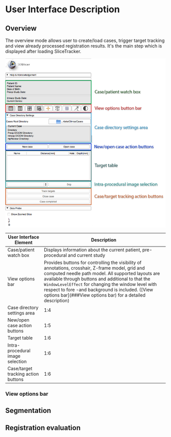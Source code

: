 # User Interface Description

## Overview
The overview mode allows user to create/load cases, trigger target tracking and view already processed registration results. It's the main step which is displayed after loading SliceTracker.

![](../images/user_interface.png)


| User Interface Element | Description |
| -- | -- |
| Case/patient watch box | Displays information about the current patient, pre-procedural and current study |
| View options bar | Provides buttons for controlling the visibility of annotations, crosshair, Z-frame model, grid and computed needle path model. All supported layouts are available through buttons and additional to that the `WindowLevelEffect` for changing the window level with respect to fore -and background is included. ([View options bar](###View options bar) for a detailed description) |
| Case directory settings area | 1:4 |
| New/open case action buttons | 1:5 |
| Target table | 1:6 |
| Intra-procedural image selection | 1:6 |
| Case/target tracking action buttons | 1:6 |

### View options bar

## Segmentation

## Registration evaluation 



